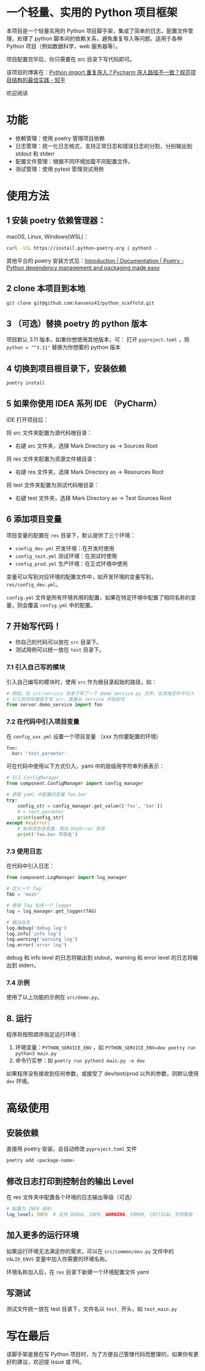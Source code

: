# 一个轻量、实用的 Python 项目框架

本项目是一个轻量实用的 Python 项目脚手架，集成了简单的日志，配置文件管理，处理了 python 脚本间的依赖关系，避免重复导入等问题。适用于各种 Python 项目（例如数据科学，web 服务器等）。

项目配置完毕后，你只需要在 src 目录下写代码即可。

该项目的博客在：[Python import 重复导入？Pycharm 导入路径不一致？规范项目结构的最佳实践 - 知乎](https://zhuanlan.zhihu.com/p/618340649)

欢迎阅读

# 功能

- 依赖管理：使用 poetry 管理项目依赖
- 日志管理：统一化日志格式，支持正常日志和错误日志的分割，分别输出到 stdout 和 stderr
- 配置文件管理：根据不同环境加载不同配置文件。
- 测试管理：使用 pytest 管理测试用例

# 使用方法

## 1 安装 poetry 依赖管理器：

macOS, Linux, Windows(WSL)：
```bash
curl -sSL https://install.python-poetry.org | python3 -
```

其他平台的 poetry 安装方式见：[Introduction | Documentation | Poetry - Python dependency management and packaging made easy](https://python-poetry.org/docs/#installing-with-the-official-installer)

## 2 clone 本项目到本地
```bash
git clone git@github.com:hansenz42/python_scaffold.git
```

## 3 （可选）替换 poetry 的 python 版本
项目默认 3.11 版本，如果你想使用其他版本，可：
打开 `pyproject.toml` ，将 `python = "^3.11"` 替换为你想要的 python 版本

## 4 切换到项目根目录下，安装依赖
```bash
poetry install
```

## 5 如果你使用 IDEA 系列 IDE （PyCharm）

IDE 打开项目后：

将 src 文件夹配置为源代码根目录：
- 右键 src 文件夹，选择 Mark Directory as -> Sources Root

将 res 文件夹配置为资源文件根目录：
- 右键 res 文件夹，选择 Mark Directory as -> Resources Root

将 test 文件夹配置为测试代码根目录：
- 右键 test 文件夹，选择 Mark Directory as -> Test Sources Root

## 6 添加项目变量

项目变量的配置在 `res` 目录下，默认提供了三个环境：
- `config_dev.yml` 开发环境：在开发时使用
- `config_test.yml` 测试环境：在测试时使用
- `config_prod.yml` 生产环境：在正式环境中使用

变量可以写到对应环境的配置文件中，如开发环境的变量写到， `res/config_dev.yml`。

`config.yml` 文件是所有环境共用的配置，如果在特定环境中配置了相同名称的变量，则会覆盖 `config.yml` 中的配置。

## 7 开始写代码！

- 你自己的代码可以放在 `src` 目录下。
- 测试用例可以统一放在 `test` 目录下。

### 7.1 引入自己写的模块

引入自己编写的模块时，使用 `src` 作为根目录起始的路径，如：
```python
# 例如，在 src/service 目录下写了一个 demo_service.py 文件，在其他文件中引入
# 引入的文件路径不写 src，直接从 service 开始即可
from server.demo_service import foo
```

### 7.2 在代码中引入项目变量

在 `config_xxx.yml` 设置一个项目变量 （xxx 为你要配置的环境）

```yaml
foo: 
  bar: 'test_paramter'
```

可在代码中使用以下方式引入，yaml 中的层级用字符串列表表示：

```python
# 引入 ConfigManager
from component.ConfigManager import config_manager

# 获取 yaml 中配置的变量 foo.bar
try:
    config_str = config_manager.get_value(['foo', 'bar'])
    # > test_paramter
    print(config_str)
except KeyError:
    # 如未找到该变量，抛出 KeyError 异常
    print('foo.bar 不存在')
```

### 7.3 使用日志

在代码中引入日志：

```python
from component.LogManager import log_manager

# 定义一个 Tag
TAG = 'main'

# 使用 Tag 生成一个 logger
log = log_manager.get_logger(TAG)

# 输出日志
log.debug('debug log')
log.info('info log')
log.warning('warning log')
log.error('error log')
```

debug 和 info level 的日志将输出到 stdout，warning 和 error level 的日志将输出到 stderr。

### 7.4 示例

使用了以上功能的示例在 `src/demo.py`。

## 8. 运行

程序将按照顺序指定运行环境： 
1. 环境变量：`PYTHON_SERVICE_ENV` ，如 `PYTHON_SERVICE_ENV=dev poetry run python3 main.py`
2. 命令行实参：如 `poetry run python3 main.py -e dev`

如果程序没有接收到任何参数，或接受了 dev/test/prod 以外的参数，则默认使用 `dev` 环境。

# 高级使用

## 安装依赖
直接用 poetry 安装，会自动修改 `pyproject.toml` 文件

```bash
poetry add <package-name>
```

## 修改日志打印到控制台的输出 Level
在 res 文件夹中配置各个环境的日志输出等级（可选）
```yaml
# 配置为 INFO 级别
log_level: INFO  # 支持 DEBUG, INFO, WARNING, ERROR, CRITICAL 不同等级
```

## 加入更多的运行环境

如果运行环境无法满足你的需求，可以在 `src/common/env.py` 文件中的 `VALID_ENVS` 变量中加入你需要的环境名称。

环境名称加入后，在 `res` 目录下新建一个环境配置文件 yaml


## 写测试

测试文件统一放在 test 目录下，文件名以 `test_` 开头，如 `test_main.py`

# 写在最后

该脚手架是我在写 Python 项目时，为了方便自己管理代码而整理的，如果你有更好的建议，欢迎提 issue 或 PR。
